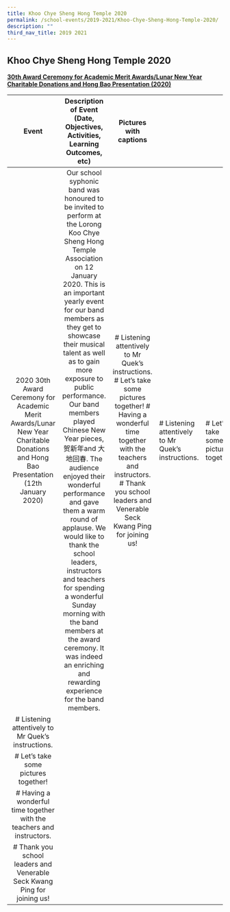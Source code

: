 ```yaml
---
title: Khoo Chye Sheng Hong Temple 2020
permalink: /school-events/2019-2021/Khoo-Chye-Sheng-Hong-Temple-2020/
description: ""
third_nav_title: 2019 2021
---
```

## Khoo Chye Sheng Hong Temple 2020

<u>**30th Award Ceremony for Academic Merit Awards/Lunar New Year Charitable Donations and Hong Bao Presentation (2020)**</u>

|                                                                   Event                                                                  |                                                                                                                                                                                                                                                                                                                Description of Event (Date, Objectives, Activities, Learning Outcomes, etc)                                                                                                                                                                                                                                                                                                                |                                                                                                                           Pictures with captions                                                                                                                          |                                                     |                                       |                                                                        |                                                                           |
|:----------------------------------------------------------------------------------------------------------------------------------------:|:---------------------------------------------------------------------------------------------------------------------------------------------------------------------------------------------------------------------------------------------------------------------------------------------------------------------------------------------------------------------------------------------------------------------------------------------------------------------------------------------------------------------------------------------------------------------------------------------------------------------------------------------------------------------------------------------------------:|:-------------------------------------------------------------------------------------------------------------------------------------------------------------------------------------------------------------------------------------------------------------------------:|-----------------------------------------------------|---------------------------------------|------------------------------------------------------------------------|---------------------------------------------------------------------------|
| 2020  30th Award Ceremony for Academic Merit Awards/Lunar New Year Charitable Donations and Hong Bao Presentation   (12th January  2020) | Our school syphonic band was honoured to be invited to perform at the Lorong Koo Chye Sheng Hong Temple Association on 12 January 2020. This is an important yearly event for our band members as they get to showcase their musical talent as well as to gain more exposure to public performance.    Our band members played Chinese New Year pieces, 贺新年and 大地回春. The audience enjoyed their wonderful performance and gave them a warm round of applause.   We would like to thank the school leaders, instructors and teachers for spending a wonderful Sunday morning with the band members at the award ceremony. It was indeed an enriching and rewarding experience for the band members. |  # Listening attentively to Mr Quek’s instructions.  # Let’s take some pictures together!  # Having a wonderful time together with the teachers and instructors.  # Thank you school leaders and Venerable Seck Kwang Ping for joining us!                                |  # Listening attentively to Mr Quek’s instructions. |  # Let’s take some pictures together! |  # Having a wonderful time together with the teachers and instructors. |  # Thank you school leaders and Venerable Seck Kwang Ping for joining us! |
|  # Listening attentively to Mr Quek’s instructions.                                                                                      |                                                                                                                                                                                                                                                                                                                                                                                                                                                                                                                                                                                                                                                                                                           |                                                                                                                                                                                                                                                                           |                                                     |                                       |                                                                        |                                                                           |
|  # Let’s take some pictures together!                                                                                                    |                                                                                                                                                                                                                                                                                                                                                                                                                                                                                                                                                                                                                                                                                                           |                                                                                                                                                                                                                                                                           |                                                     |                                       |                                                                        |                                                                           |
|  # Having a wonderful time together with the teachers and instructors.                                                                   |                                                                                                                                                                                                                                                                                                                                                                                                                                                                                                                                                                                                                                                                                                           |                                                                                                                                                                                                                                                                           |                                                     |                                       |                                                                        |                                                                           |
|  # Thank you school leaders and Venerable Seck Kwang Ping for joining us!                                                                |                                                                                                                                                                                                                                                                                                                                                                                                                                                                                                                                                                                                                                                                                                           |                                                                                                                                                                                                                                                                           |                                                     |                                       |                                                                        |                                                                           |